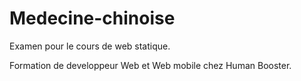 # Medecine-chinoise

Examen pour le cours de web statique.

Formation de developpeur Web et Web mobile chez Human Booster.